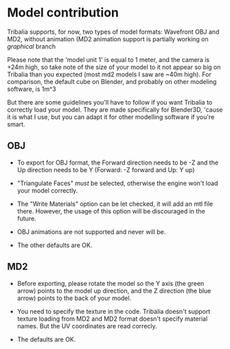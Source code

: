 # Model contribution

Tribalia supports, for now, two types of model formats: Wavefront OBJ and MD2, without animation 
(MD2 animation support is partially working on _graphical_ branch

Please note that the 'model unit 1' is equal to 1 meter, and the camera is +24m high, so take note of
the size of your model to it not appear so big on Tribalia than you expected (most md2 models I saw
are ~40m high). For comparison, the default cube on Blender, and probably on other modeling software, is 1m^3

But there are some guidelines you'll have to follow if you want Tribalia to correctly load your model. 
They are made specifically for Blender3D, 'cause it is what I use, but you can adapt it for other modelling 
software if you're smart.

## OBJ
* To export for OBJ format, the Forward direction needs to be -Z and the Up direction needs to be Y 
(Forward: -Z forward and Up: Y up)

* "Triangulate Faces" *must* be selected, otherwise the engine won't load your model correctly.

* The "Write Materials" option can be let checked, it will add an mtl file there. However, the usage of this option
will be discouraged in the future.

* OBJ animations are not supported and never will be.

* The other defaults are OK.

## MD2
* Before exporting, please rotate the model so the Y axis (the green arrow) points to the model up direction, and
the Z direction (the blue arrow) points to the back of your model.

* You need to specify the texture in the code. Tribalia doesn't support texture loading from MD2 and MD2 format
doesn't specify material names. But the UV coordinates are read correcly.

* The defaults are OK.
